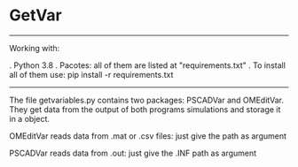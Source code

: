 # GetVar
__________________

Working with:

. Python 3.8
. Pacotes: all of them are listed at "requirements.txt"
	. To install all of them use: pip install -r requirements.txt

__________________
The file getvariables.py contains two packages: PSCADVar and OMEditVar. They get data from the output of both programs simulations and storage it in a object.

OMEditVar reads data from .mat or .csv files: just give the path as argument

PSCADVar reads data from .out: just give the .INF path as argument